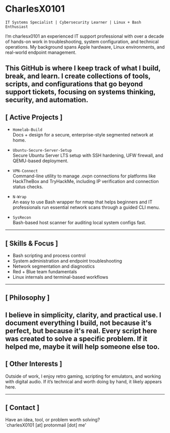 # CharlesX0101

`IT Systems Specialist | Cybersecurity Learner | Linux + Bash Enthusiast`

I’m charlesx0101 an experienced IT support professional with over a decade of hands-on work in troubleshooting, system configuration, and technical operations. My background spans Apple hardware, Linux environments, and real-world endpoint management.

This GitHub is where I keep track of what I build, break, and learn. I create collections of tools, scripts, and configurations that go beyond support tickets, focusing on systems thinking, security, and automation.
---

## [ Active Projects ]

- `Homelab-Build`  
  Docs + design for a secure, enterprise-style segmented network at home.

- `Ubuntu-Secure-Server-Setup`  
  Secure Ubuntu Server LTS setup with SSH hardening, UFW firewall, and QEMU-based deployment. 

- `VPN-Connect`  
  Command-line utility to manage .ovpn connections for platforms like HackTheBox and TryHackMe, including IP verification and connection status checks. 

- `N-Wrap`  
  An easy to use Bash wrapper for nmap that helps beginners and IT professionals run essential network scans through a guided CLI menu.

- `SysRecon`  
  Bash-based host scanner for auditing local system configs fast.
---

## [ Skills & Focus ]

- Bash scripting and process control  
- System administration and endpoint troubleshooting  
- Network segmentation and diagnostics  
- Red + Blue team fundamentals  
- Linux internals and terminal-based workflows

---

## [ Philosophy ]

I believe in simplicity, clarity, and practical use. I document everything I build, not because it's perfect, but because it's real. Every script here was created to solve a specific problem. If it helped me, maybe it will help someone else too.
---

## [ Other Interests ]

Outside of work, I enjoy retro gaming, scripting for emulators, and working with digital audio. If it’s technical and worth doing by hand, it likely appears here.

---

## [ Contact ]

Have an idea, tool, or problem worth solving?  
`charlesX0101 [at] protonmail [dot] me'
